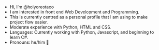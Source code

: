 
-  Hi, I’m @holyoreotaco
-   I am interested in front end Web Development and Programming.
-   This is currently centred as a personal profile that I am using to make project flow easier.
-   Moderate experience with Python, HTML and CSS.
-   Languages: Currently working with Python, Javascript, and beginning to learn C#.
-   Pronouns: he/him 💜

<!---
holyoreotaco/holyoreotaco is a ✨ special ✨ repository because its `README.md` (this file) appears on your GitHub profile.
You can click the Preview link to take a look at your changes.
--->
